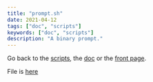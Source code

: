```yaml
---
title: "prompt.sh"
date: 2021-04-12
tags: ["doc", "scripts"]
keywords: ["doc", "scripts"]
description: "A binary prompt."
---
```

Go back to the [scripts](/public/doc/config/scripts), the [doc](/public/doc/config) or the [front page](/public).  

File is [here](https://github.com/a2n-s/dotfiles/blob/main/scripts/prompt.sh)
